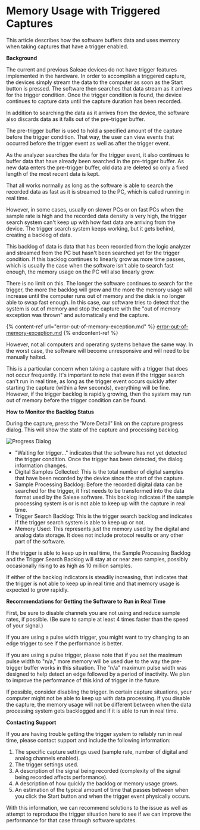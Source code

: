 # Memory Usage with Triggered Captures

This article describes how the software buffers data and uses memory when taking captures that have a trigger enabled.

**Background**

The current and previous Saleae devices do not have trigger features implemented in the hardware. In order to accomplish a triggered capture, the devices simply stream the data to the computer as soon as the Start button is pressed. The software then searches that data stream as it arrives for the trigger condition. Once the trigger condition is found, the device continues to capture data until the capture duration has been recorded.

In addition to searching the data as it arrives from the device, the software also discards data as it falls out of the pre-trigger buffer.

The pre-trigger buffer is used to hold a specified amount of the capture before the trigger condition. That way, the user can view events that occurred before the trigger event as well as after the trigger event.

As the analyzer searches the data for the trigger event, it also continues to buffer data that have already been searched in the pre-trigger buffer. As new data enters the pre-trigger buffer, old data are deleted so only a fixed length of the most recent data is kept.

That all works normally as long as the software is able to search the recorded data as fast as it is streamed to the PC, which is called running in real time.

However, in some cases, usually on slower PCs or on fast PCs when the sample rate is high and the recorded data density is very high, the trigger search system can't keep up with how fast data are arriving from the device. The trigger search system keeps working, but it gets behind, creating a backlog of data.

This backlog of data is data that has been recorded from the logic analyzer and streamed from the PC but hasn't been searched yet for the trigger condition. If this backlog continues to linearly grow as more time passes, which is usually the case when the software isn't able to search fast enough, the memory usage on the PC will also linearly grow.

There is no limit on this. The longer the software continues to search for the trigger, the more the backlog will grow and the more the memory usage will increase until the computer runs out of memory and the disk is no longer able to swap fast enough. In this case, our software tries to detect that the system is out of memory and stop the capture with the "out of memory exception was thrown" and automatically end the capture.

{% content-ref url="error-out-of-memory-exception.md" %}
[error-out-of-memory-exception.md](error-out-of-memory-exception.md)
{% endcontent-ref %}

However, not all computers and operating systems behave the same way. In the worst case, the software will become unresponsive and will need to be manually halted.

This is a particular concern when taking a capture with a trigger that does not occur frequently. It's important to note that even if the trigger search can't run in real time, as long as the trigger event occurs quickly after starting the capture (within a few seconds), everything will be fine. However, if the trigger backlog is rapidly growing, then the system may run out of memory before the trigger condition can be found.

**How to Monitor the Backlog Status**

During the capture, press the "More Detail" link on the capture progress dialog. This will show the state of the capture and processing backlog.

![Progress Dialog](https://trello-attachments.s3.amazonaws.com/55f0a61a10f9f592573a4205/58f268b2b1ed5dd58e181477/3d67bd143c740b2b3f7296774bf37f03/backlog.PNG)

* "Waiting for trigger..." indicates that the software has not yet detected the trigger condition. Once the trigger has been detected, the dialog information changes.
* Digital Samples Collected: This is the total number of digital samples that have been recorded by the device since the start of the capture.
* Sample Processing Backlog: Before the recorded digital data can be searched for the trigger, it first needs to be transformed into the data format used by the Saleae software. This backlog indicates if the sample processing system is or is not able to keep up with the capture in real time.
* Trigger Search Backlog: This is the trigger search backlog and indicates if the trigger search system is able to keep up or not.
* Memory Used: This represents just the memory used by the digital and analog data storage. It does not include protocol results or any other part of the software.

If the trigger is able to keep up in real time, the Sample Processing Backlog and the Trigger Search Backlog will stay at or near zero samples, possibly occasionally rising to as high as 10 million samples.

If either of the backlog indicators is steadily increasing, that indicates that the trigger is not able to keep up in real time and that memory usage is expected to grow rapidly.

**Recommendations for Getting the Software to Run in Real Time**

First, be sure to disable channels you are not using and reduce sample rates, if possible. (Be sure to sample at least 4 times faster than the speed of your signal.)

If you are using a pulse width trigger, you might want to try changing to an edge trigger to see if the performance is better.

If you are using a pulse trigger, please note that if you set the maximum pulse width to "n/a," more memory will be used due to the way the pre-trigger buffer works in this situation. The "n/a" maximum pulse width was designed to help detect an edge followed by a period of inactivity. We plan to improve the performance of this kind of trigger in the future.

If possible, consider disabling the trigger. In certain capture situations, your computer might not be able to keep up with data processing. If you disable the capture, the memory usage will not be different between when the data processing system gets backlogged and if it is able to run in real time.

**Contacting Support**

If you are having trouble getting the trigger system to reliably run in real time, please contact support and include the following information:

1. The specific capture settings used (sample rate, number of digital and analog channels enabled).
2. The trigger settings used.
3. A description of the signal being recorded (complexity of the signal being recorded affects performance).
4. A description of how quickly the backlog or memory usage grows.
5. An estimation of the typical amount of time that passes between when you click the Start button and when the trigger event physically occurs.

With this information, we can recommend solutions to the issue as well as attempt to reproduce the trigger situation here to see if we can improve the performance for that case through software updates.

